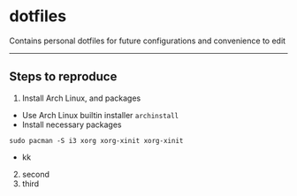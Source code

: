 # dotfiles
Contains personal dotfiles for future configurations and convenience to edit

----------

## Steps to reproduce

1. Install Arch Linux, and packages
- Use Arch Linux builtin installer `archinstall` 
- Install necessary packages
```
sudo pacman -S i3 xorg xorg-xinit xorg-xinit

```
- kk

2. second
3. third

